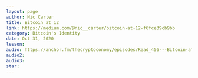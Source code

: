 ```yaml
---
layout: page
author: Nic Carter
title: Bitcoin at 12
link: https://medium.com/@nic__carter/bitcoin-at-12-f6fce39cb9bb
category: Bitcoin's Identity
date: Oct 31, 2020
lesson: 
audio: https://anchor.fm/thecryptoconomy/episodes/Read_456---Bitcoin-at-12-Nic-Carter-eluh8e
audio2: 
audio3: 
star: 
---
```

